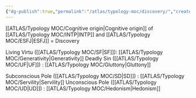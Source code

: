 ```yaml
---
{"dg-publish":true,"permalink":"/atlas/typology-moc/discovery/","created":"","updated":""}
---
```



[[ATLAS/Typology MOC/Cognitive origin\|Cognitive origin]] of [[ATLAS/Typology MOC/INTP\|INTP]] and [[ATLAS/Typology MOC/ESFJ\|ESFJ]] = Discovery

Living Virtu ([[ATLAS/Typology MOC/SF\|SF]]): [[ATLAS/Typology MOC/Generativity\|Generativity]]
Deadly Sin ([[ATLAS/Typology MOC/UF\|UF]]) : [[ATLAS/Typology MOC/Gluttony\|Gluttony]] 

Subconscious Pole ([[ATLAS/Typology MOC/SD\|SD]]) : [[ATLAS/Typology MOC/Servility\|Servility]]
Unconscious Pole ([[ATLAS/Typology MOC/UD\|UD]]) : [[ATLAS/Typology MOC/Hedonism\|Hedonism]]
